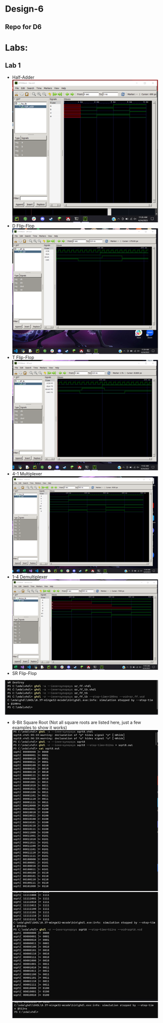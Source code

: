 # Design-6
## Repo for D6
### 

# Labs:
## Lab 1
 * Half-Adder
![Fig. 1](Lab1_ZC.png)
 * D Flip-Flop
![Fig. 2](Images/Lab1_ZC2.png)
 * T Flip-Flop
![Fig. 3](Images/tff.png)
 * 4-1 Multiplexer
![Fig. 4](Images/mux.png)
 * 1-4 Demultiplexer
![Fig. 5](Images/demux.png)
 * SR Flip-Flop

![Fig. 6](Images/srff.png)
 * 8-Bit Square Root (Not all square roots are listed here, just a few examples to show it works)
![Fig. 7](Images/8bit1.png)
![Fig. 7.1](Images/8bit2.png)
![Fig. 7.2](Images/8bit3.png)
